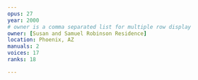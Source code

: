 ```yaml
---
opus: 27
year: 2000
# owner is a comma separated list for multiple row display
owner: [Susan and Samuel Robinson Residence]
location: Phoenix, AZ
manuals: 2
voices: 17
ranks: 18

---
```

